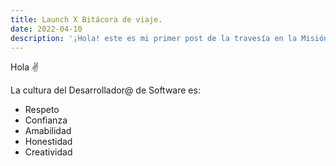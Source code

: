 ```yaml
---
title: Launch X Bitácora de viaje.
date: 2022-04-10
description: '¡Hola! este es mi primer post de la travesía en la Misión Backend con NodeJS'
---
```


Hola ✌️ 

La cultura del Desarrollador@ de Software es:

- Respeto
- Confianza
- Amabilidad
- Honestidad
- Creatividad
